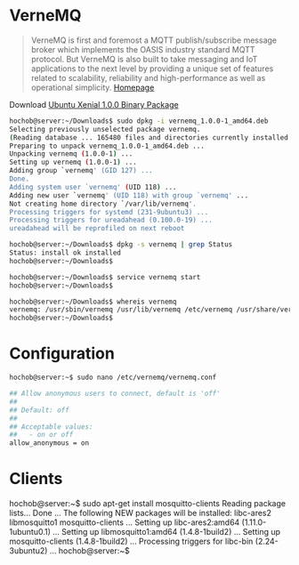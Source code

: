 # VerneMQ

> VerneMQ is first and foremost a MQTT publish/subscribe message broker which implements the OASIS industry standard MQTT protocol. But VerneMQ is also built to take messaging and IoT applications to the next level by providing a unique set of features related to scalability, reliability and high-performance as well as operational simplicity. [Homepage](https://vernemq.com/)

Download [Ubuntu Xenial 1.0.0 Binary Package](https://bintray.com/artifact/download/erlio/vernemq/deb/xenial/vernemq_1.0.0-1_amd64.deb)


```sh
hochob@server:~/Downloads$ sudo dpkg -i vernemq_1.0.0-1_amd64.deb
Selecting previously unselected package vernemq.
(Reading database ... 165480 files and directories currently installed.)
Preparing to unpack vernemq_1.0.0-1_amd64.deb ...
Unpacking vernemq (1.0.0-1) ...
Setting up vernemq (1.0.0-1) ...
Adding group `vernemq' (GID 127) ...
Done.
Adding system user `vernemq' (UID 118) ...
Adding new user `vernemq' (UID 118) with group `vernemq' ...
Not creating home directory `/var/lib/vernemq'.
Processing triggers for systemd (231-9ubuntu3) ...
Processing triggers for ureadahead (0.100.0-19) ...
ureadahead will be reprofiled on next reboot
```

```sh
hochob@server:~/Downloads$ dpkg -s vernemq | grep Status
Status: install ok installed
hochob@server:~/Downloads$ 
```

```sh
hochob@server:~/Downloads$ service vernemq start
hochob@server:~/Downloads$ 
```

```sh
hochob@server:~/Downloads$ whereis vernemq
vernemq: /usr/sbin/vernemq /usr/lib/vernemq /etc/vernemq /usr/share/vernemq
hochob@server:~/Downloads$ 
```

# Configuration

```sh
hochob@server:~$ sudo nano /etc/vernemq/vernemq.conf
```

```sh
## Allow anonymous users to connect, default is 'off'
##
## Default: off
##
## Acceptable values:
##   - on or off
allow_anonymous = on
```

# Clients

hochob@server:~$ sudo apt-get install mosquitto-clients
Reading package lists... Done
...
The following NEW packages will be installed:
  libc-ares2 libmosquitto1 mosquitto-clients
...
Setting up libc-ares2:amd64 (1.11.0-1ubuntu0.1) ...
Setting up libmosquitto1:amd64 (1.4.8-1build2) ...
Setting up mosquitto-clients (1.4.8-1build2) ...
Processing triggers for libc-bin (2.24-3ubuntu2) ...
hochob@server:~$ 
```